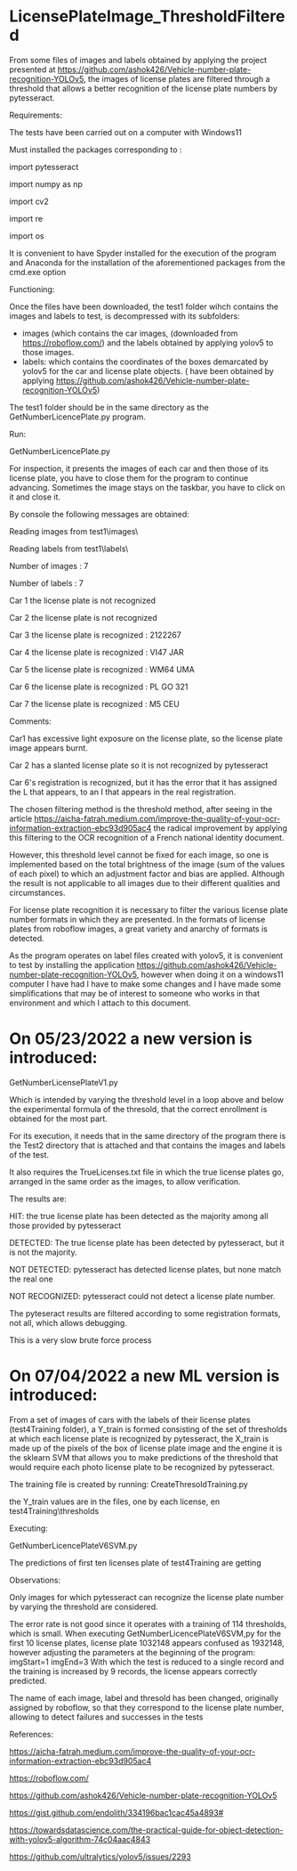 # LicensePlateImage_ThresholdFiltered
From some files of images and labels obtained by applying the project presented at https://github.com/ashok426/Vehicle-number-plate-recognition-YOLOv5, the images of license plates are filtered through a threshold that allows a better recognition of the license plate numbers by pytesseract.

Requirements:

The tests have been carried out on a computer with Windows11

Must installed the packages corresponding to :

import pytesseract

import numpy as np

import cv2

import re

import os


It is convenient to have Spyder installed for the execution of the program and Anaconda for the installation of the aforementioned packages from the cmd.exe option

Functioning:

Once the files have been downloaded, the test1 folder wihch contains the images and labels to test, is decompressed with its subfolders:

- images (which contains the car images, (downloaded from https://roboflow.com/) and the labels obtained by applying yolov5 to those images.
- labels: which contains the coordinates of the boxes demarcated by yolov5 for the car and license plate objects. ( have been obtained by applying https://github.com/ashok426/Vehicle-number-plate-recognition-YOLOv5)

The test1 folder should be in the same directory as the GetNumberLicencePlate.py program.

Run:

GetNumberLicencePlate.py


For inspection, it presents the images of each car and then those of its license plate, you have to close them for the program to continue advancing. Sometimes the image stays on the taskbar, you have to click on it and close it.

By console the following messages are obtained:

Reading images from test1\images\

Reading labels from test1\labels\

Number of images : 7

Number of labels : 7

Car 1 the license plate is not recognized

Car 2 the license plate is not recognized

Car 3 the license plate is recognized : 2122267

Car 4 the license plate is recognized : VI47 JAR

Car 5 the license plate is recognized : WM64 UMA

Car 6 the license plate is recognized : PL GO 321

Car 7 the license plate is recognized : M5 CEU

Comments:

Car1 has excessive light exposure on the license plate, so the license plate image appears burnt.

Car 2 has a slanted license plate so it is not recognized by pytesseract

Car 6's registration is recognized, but it has the error that it has assigned the L that appears, to an I that appears in the real registration.

The chosen filtering method is the threshold method, after seeing in the article
https://aicha-fatrah.medium.com/improve-the-quality-of-your-ocr-information-extraction-ebc93d905ac4 the radical improvement by applying this filtering to the OCR recognition of a French national identity document.

However, this threshold level cannot be fixed for each image, so one is implemented based on the total brightness of the image (sum of the values ​​of each pixel) to which an adjustment factor and bias are applied. Although the result is not applicable to all images due to their different qualities and circumstances.

For license plate recognition it is necessary to filter the various license plate number formats in which they are presented. In the formats of license plates from roboflow images, a great variety and anarchy of formats is detected.

As the program operates on label files created with yolov5, it is convenient to test by installing the application https://github.com/ashok426/Vehicle-number-plate-recognition-YOLOv5, however when doing it on a windows11 computer I have had I have to make some changes and I have made some simplifications that may be of interest to someone who works in that environment and which I attach to this document.

On 05/23/2022 a new version is introduced:
=========================================
GetNumberLicensePlateV1.py

Which is intended by varying the threshold level in a loop above and below the experimental formula of the thresold, that the correct enrollment is obtained for the most part.

For its execution, it needs that in the same directory of the program there is the Test2 directory that is attached and that contains the images and labels of the test.

It also requires the TrueLicenses.txt file in which the true license plates go, arranged in the same order as the images, to allow verification.

The results are:

HIT: the true license plate has been detected as the majority among all those provided by pytesseract

DETECTED: The true license plate has been detected by pytesseract, but it is not the majority.

NOT DETECTED: pytesseract has detected license plates, but none match the real one

NOT RECOGNIZED: pytesseract could not detect a license plate number.

The pyteseract results are filtered according to some registration formats, not all, which allows debugging.

This is a very slow brute force process

On 07/04/2022 a new ML version is introduced:
=========================================
From a set of images of cars with the labels of their license plates (test4Training folder), a Y_train is formed consisting of the set of thresholds at which each license plate is recognized by pytesseract, the X_train is made up of the pixels of the box of license plate image and the engine it is the sklearn SVM that allows you to make predictions of the threshold that would require each photo license plate to be recognized by pytesseract.

The training file is created by running:
CreateThresoldTraining.py

the Y_train values are in the files, one by each license, en test4Training\thresholds

Executing:

GetNumberLicencePlateV6SVM.py

The predictions of first ten  licenses plate of test4Training are getting

Observations:

Only images for which pytesseract can recognize the license plate number by varying the threshold are considered.

The error rate is not good since it operates with a training of 114 thresholds, which is small. When executing GetNumberLicencePlateV6SVM,py for the first 10 license plates, license plate 1032148 appears confused as 1932148, however adjusting the parameters at the beginning of the program:
imgStart=1
imgEnd=3
With which the test is reduced to a single record and the training is increased by 9 records, the license appears correctly predicted.

The name of each image, label and thresold has been changed, originally assigned by roboflow, so that they correspond to the license plate  number, allowing to detect failures and successes in the tests

References:

https://aicha-fatrah.medium.com/improve-the-quality-of-your-ocr-information-extraction-ebc93d905ac4

https://roboflow.com/

https://github.com/ashok426/Vehicle-number-plate-recognition-YOLOv5

https://gist.github.com/endolith/334196bac1cac45a4893#

https://towardsdatascience.com/the-practical-guide-for-object-detection-with-yolov5-algorithm-74c04aac4843

https://github.com/ultralytics/yolov5/issues/2293
